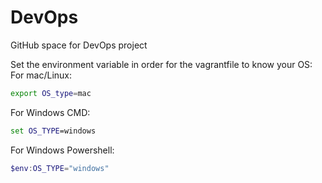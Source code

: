 # DevOps
GitHub space for DevOps project

Set the environment variable in order for the vagrantfile to know your OS:
For mac/Linux:
```bash
export OS_type=mac
```

For Windows CMD:
```cmd
set OS_TYPE=windows
```

For Windows Powershell:
```powershell
$env:OS_TYPE="windows"
```
